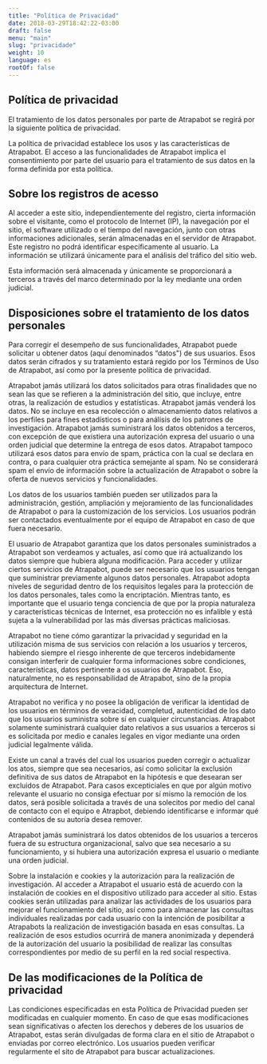 ```yaml
---
title: "Política de Privacidad"
date: 2018-03-29T18:42:22-03:00
draft: false
menu: "main"
slug: "privacidade"
weight: 10
language: es
rootOf: false
---
```

## Política de privacidad

El tratamiento de los datos personales por parte de Atrapabot se regirá por la siguiente política de privacidad.

La política de privacidad establece los usos y las características de Atrapabot. El acceso a las funcionalidades de Atrapabot implica el consentimiento por parte del usuario para el tratamiento de sus datos en la forma definida por esta política.

## Sobre los registros de acesso

Al acceder a este sitio, independientemente del registro, cierta información sobre el visitante, como el protocolo de Internet (IP), la navegación por el sitio, el software utilizado o el tiempo del navegación, junto con otras informaciones adicionales, serán almacenadas en el servidor de Atrapabot. Este registro no podrá identificar específicamente al usuario. La información se utilizará únicamente para el análisis del tráfico del sitio web.

Esta información será almacenada y únicamente se proporcionará a terceros a través del marco determinado por la ley mediante una orden judicial.  

## Disposiciones sobre el tratamiento de los datos personales

Para corregir el desempeño de sus funcionalidades, Atrapabot puede solicitar u obtener datos (aquí denominados “datos") de sus usuarios. Esos datos serán cifrados y su tratamiento estará regido por los Términos de Uso de Atrapabot, así como por la presente política de privacidad.

Atrapabot jamás utilizará los datos solicitados para otras finalidades que no sean las que se refieren a la administración del sitio, que incluye, entre otras, la realización de estudios y estatísticas. Atrapabot jamás venderá los datos. No se incluye en esa recolección o almacenamiento datos relativos a los perfiles para fines estadísticos o para análisis de los patrones de investigación.  Atrapabot jamás suministrará los datos obtenidos a terceros, con excepción de que existiera una autorización expresa del usuario o una orden judicial que determine la entrega de esos datos. Atrapabot tampoco utilizará esos datos para envío de spam, práctica con la cual se declara en contra, o para cualquier otra práctica semejante al spam. No se considerará spam el envío de información sobre la actualización de Atrapabot o sobre la oferta de nuevos servicios y funcionalidades.

Los datos de los usuarios también pueden ser utilizados para la administración, gestión, ampliación y mejoramiento de las funcionalidades de Atrapabot o para la customización de los servicios. Los usuarios podrán ser contactados eventualmente por el equipo de Atrapabot en caso de que fuera necesario.

El usuario de Atrapabot garantiza que los datos personales suministrados a Atrapabot son verdeamos y actuales, así como que irá actualizando los datos siempre que hubiera alguna modificación.
Para acceder y utilizar ciertos servicios de Atrapabot, puede ser necesario que los usuarios tengan que suministrar previamente algunos datos personales. Atrapabot adopta niveles de seguridad dentro de los requisitos legales para la protección de los datos personales, tales como la encriptación. Mientras tanto, es importante que el usuario tenga conciencia de que por la propia naturaleza y características técnicas de Internet, esa protección no es infalible y está sujeta a la vulnerabilidad por las más diversas prácticas maliciosas.

Atrapabot no tiene cómo garantizar la privacidad y seguridad en la utilización misma de sus servicios con relación a los usuarios y terceros, habiendo siempre el riesgo inherente de que terceros indebidamente consigan interferir de cualquier forma informaciones sobre condiciones, características, datos pertinente a os usuarios de Atrapabot. Eso, naturalmente, no es responsabilidad de Atrapabot, sino de la propia arquitectura de Internet.

Atrapabot no verifica y no posee la obligación de verificar la identidad de los usuarios en términos de veracidad, completud, autenticidad de los dato que los usuarios suministra sobre sí en cualquier circunstancias. Atrapabot solamente suministrará cualquier dato relativos a sus usuarios a terceros si es solicitada por medio e canales legales en vigor mediante una orden judicial legalmente válida.

Existe un canal a través del cual los usuarios pueden corregir o actualizar los atos, siempre que sea necesarios, así como solicitar la exclusión definitiva de sus datos de Atrapabot en la hipótesis e que desearan ser excluidos de Atrapabot. Para casos excepticiales en que por algún motivo relevante el usuario no consiga efectuar por sí mismo la remoción de los datos, será posible solicitada a través de una solecitos por medio del canal de contacto con el equipo e Atrapbot, debiendo identificarse e informar qué contenidos de su autoría desea remover.

Atrapabot jamás suministrará los datos obtenidos de los usuarios a terceros fuera de su estructura organizacional, salvo que sea necesario a su funcionamiento, y si hubiera una autorización expresa el usuario o mediante una orden judicial.

Sobre la instalación e cookies y la autorización para la realización de investigación.
Al acceder a Atrapabot el usuario está de acuerdo con la instalación de cookies en el dispositivo utilizado para acceder al sitio. Estas cookies serán utilizadas para analizar las actividades de los usuarios para mejorar el funcionamiento del sitio, así como para almacenar las consultas individuales realizadas por cada usuario con la intención de posibilitar a Atrapabots la realización de investigación basada en esas consultas. La realización de esos estudios ocurrirá de manera anonimizada y dependerá de la autorización del usuario la posibilidad de realizar las consultas correspondientes por medio de su perfil en la red social respectiva.

## De las modificaciones de la Política de privacidad

Las condiciones especificadas en esta Política de Privacidad pueden ser modificadas en cualquier momento. En caso de que esas modificaciones sean significativas o afecten los derechos y deberes de los usuarios de Atrapabot, estas serán divulgadas de forma clara en el sitio de Atrapabot o enviadas por correo electrónico. Los usuarios pueden verificar regularmente el sito de Atrapabot para buscar actualizaciones.
